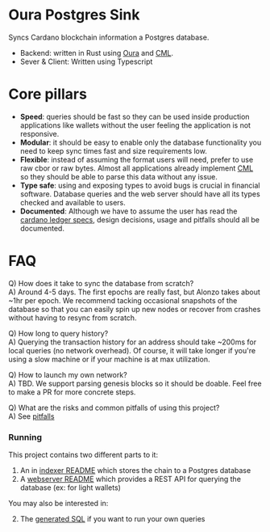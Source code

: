 # Oura Postgres Sink

Syncs Cardano blockchain information a Postgres database.

- Backend: written in Rust using [Oura](https://github.com/txpipe/oura) and [CML](https://github.com/dcSpark/cardano-multiplatform-lib).
- Sever & Client: Written using Typescript

# Core pillars

- **Speed**: queries should be fast so they can be used inside production applications like wallets without the user feeling the application is not responsive.
- **Modular**: it should be easy to enable only the database functionality you need to keep sync times fast and size requirements low.
- **Flexible**: instead of assuming the format users will need, prefer to use raw cbor or raw bytes. Almost all applications already implement [CML](https://github.com/dcSpark/cardano-multiplatform-lib) so they should be able to parse this data without any issue.
- **Type safe**: using and exposing types to avoid bugs is crucial in financial software. Database queries and the web server should have all its types checked and available to users.
- **Documented**: Although we have to assume the user has read the [cardano ledger specs](https://github.com/input-output-hk/cardano-ledger), design decisions, usage and pitfalls should all be documented.

# FAQ

Q) How does it take to sync the database from scratch?\
A) Around 4-5 days. The first epochs are really fast, but Alonzo takes about ~1hr per epoch. We recommend tacking occasional snapshots of the database so that you can easily spin up new nodes or recover from crashes without having to resync from scratch.

Q) How long to query history?\
A) Querying the transaction history for an address should take ~200ms for local queries (no network overhead). Of course, it will take longer if you're using a slow machine or if your machine is at max utilization.

Q) How to launch my own network?\
A) TBD. We support parsing genesis blocks so it should be doable. Feel free to make a PR for more concrete steps.

Q) What are the risks and common pitfalls of using this project?\
A) See [pitfalls](./pitfalls)

### Running

This project contains two different parts to it:

1. An in [indexer README](./indexer/README.md) which stores the chain to a Postgres database
2. A [webserver README]('./webserver/README.md) which provides a REST API for querying the database (ex: for light wallets)

You may also be interested in:

2. The [generated SQL](./webserver/bin/schema.sql) if you want to run your own queries
